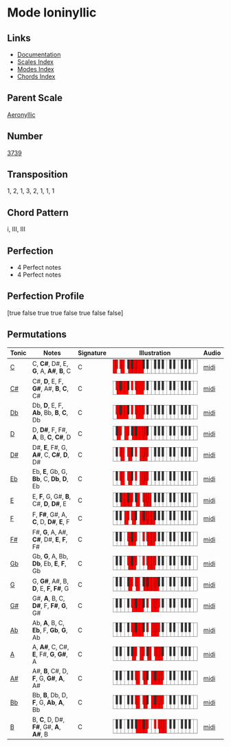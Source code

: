 # Mode Ioninyllic

## Links

- [Documentation](README.md)
- [Scales Index](Scales.md)
- [Modes Index](Modes.md)
- [Chords Index](Chords.md)

## Parent Scale

[Aeronyllic](ScaleAeronyllic.md)

## Number

[3739](https://ianring.com/musictheory/scales/3739)

## Transposition

1, 2, 1, 3, 2, 1, 1, 1

## Chord Pattern

i, III, III

## Perfection

- 4 Perfect notes
- 4 Perfect notes

## Perfection Profile

[true false true true false true false false]

## Permutations

| Tonic | Notes | Signature | Illustration | Audio |
|-------|-------|-----------|--------------|-------|
| [C](ModeCNaturalIoninyllic.md) | C, **C#**, D#, E, **G**, A, **A#**, **B**, C | C | ![CNaturalIoninyllic](ModeCNaturalIoninyllic.png) | [midi](https://github.com/edipermadi/music/blob/main/docs/ModeCNaturalIoninyllic.mid?raw=true) |
| [C#](ModeCSharpIoninyllic.md) | C#, **D**, E, F, **G#**, A#, **B**, **C**, C# | C | ![CSharpIoninyllic](ModeCSharpIoninyllic.png) | [midi](https://github.com/edipermadi/music/blob/main/docs/ModeCSharpIoninyllic.mid?raw=true) |
| [Db](ModeDFlatIoninyllic.md) | Db, **D**, E, F, **Ab**, Bb, **B**, **C**, Db | C | ![DFlatIoninyllic](ModeDFlatIoninyllic.png) | [midi](https://github.com/edipermadi/music/blob/main/docs/ModeDFlatIoninyllic.mid?raw=true) |
| [D](ModeDNaturalIoninyllic.md) | D, **D#**, F, F#, **A**, B, **C**, **C#**, D | C | ![DNaturalIoninyllic](ModeDNaturalIoninyllic.png) | [midi](https://github.com/edipermadi/music/blob/main/docs/ModeDNaturalIoninyllic.mid?raw=true) |
| [D#](ModeDSharpIoninyllic.md) | D#, **E**, F#, G, **A#**, C, **C#**, **D**, D# | C | ![DSharpIoninyllic](ModeDSharpIoninyllic.png) | [midi](https://github.com/edipermadi/music/blob/main/docs/ModeDSharpIoninyllic.mid?raw=true) |
| [Eb](ModeEFlatIoninyllic.md) | Eb, **E**, Gb, G, **Bb**, C, **Db**, **D**, Eb | C | ![EFlatIoninyllic](ModeEFlatIoninyllic.png) | [midi](https://github.com/edipermadi/music/blob/main/docs/ModeEFlatIoninyllic.mid?raw=true) |
| [E](ModeENaturalIoninyllic.md) | E, **F**, G, G#, **B**, C#, **D**, **D#**, E | C | ![ENaturalIoninyllic](ModeENaturalIoninyllic.png) | [midi](https://github.com/edipermadi/music/blob/main/docs/ModeENaturalIoninyllic.mid?raw=true) |
| [F](ModeFNaturalIoninyllic.md) | F, **F#**, G#, A, **C**, D, **D#**, **E**, F | C | ![FNaturalIoninyllic](ModeFNaturalIoninyllic.png) | [midi](https://github.com/edipermadi/music/blob/main/docs/ModeFNaturalIoninyllic.mid?raw=true) |
| [F#](ModeFSharpIoninyllic.md) | F#, **G**, A, A#, **C#**, D#, **E**, **F**, F# | C | ![FSharpIoninyllic](ModeFSharpIoninyllic.png) | [midi](https://github.com/edipermadi/music/blob/main/docs/ModeFSharpIoninyllic.mid?raw=true) |
| [Gb](ModeGFlatIoninyllic.md) | Gb, **G**, A, Bb, **Db**, Eb, **E**, **F**, Gb | C | ![GFlatIoninyllic](ModeGFlatIoninyllic.png) | [midi](https://github.com/edipermadi/music/blob/main/docs/ModeGFlatIoninyllic.mid?raw=true) |
| [G](ModeGNaturalIoninyllic.md) | G, **G#**, A#, B, **D**, E, **F**, **F#**, G | C | ![GNaturalIoninyllic](ModeGNaturalIoninyllic.png) | [midi](https://github.com/edipermadi/music/blob/main/docs/ModeGNaturalIoninyllic.mid?raw=true) |
| [G#](ModeGSharpIoninyllic.md) | G#, **A**, B, C, **D#**, F, **F#**, **G**, G# | C | ![GSharpIoninyllic](ModeGSharpIoninyllic.png) | [midi](https://github.com/edipermadi/music/blob/main/docs/ModeGSharpIoninyllic.mid?raw=true) |
| [Ab](ModeAFlatIoninyllic.md) | Ab, **A**, B, C, **Eb**, F, **Gb**, **G**, Ab | C | ![AFlatIoninyllic](ModeAFlatIoninyllic.png) | [midi](https://github.com/edipermadi/music/blob/main/docs/ModeAFlatIoninyllic.mid?raw=true) |
| [A](ModeANaturalIoninyllic.md) | A, **A#**, C, C#, **E**, F#, **G**, **G#**, A | C | ![ANaturalIoninyllic](ModeANaturalIoninyllic.png) | [midi](https://github.com/edipermadi/music/blob/main/docs/ModeANaturalIoninyllic.mid?raw=true) |
| [A#](ModeASharpIoninyllic.md) | A#, **B**, C#, D, **F**, G, **G#**, **A**, A# | C | ![ASharpIoninyllic](ModeASharpIoninyllic.png) | [midi](https://github.com/edipermadi/music/blob/main/docs/ModeASharpIoninyllic.mid?raw=true) |
| [Bb](ModeBFlatIoninyllic.md) | Bb, **B**, Db, D, **F**, G, **Ab**, **A**, Bb | C | ![BFlatIoninyllic](ModeBFlatIoninyllic.png) | [midi](https://github.com/edipermadi/music/blob/main/docs/ModeBFlatIoninyllic.mid?raw=true) |
| [B](ModeBNaturalIoninyllic.md) | B, **C**, D, D#, **F#**, G#, **A**, **A#**, B | C | ![BNaturalIoninyllic](ModeBNaturalIoninyllic.png) | [midi](https://github.com/edipermadi/music/blob/main/docs/ModeBNaturalIoninyllic.mid?raw=true) |
